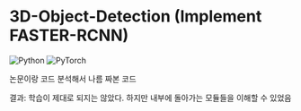 # 3D-Object-Detection (Implement FASTER-RCNN)

![Python](https://img.shields.io/badge/python-3670A0?style=for-the-badge&logo=python&logoColor=ffdd54) ![PyTorch](https://img.shields.io/badge/PyTorch-%23EE4C2C.svg?style=for-the-badge&logo=PyTorch&logoColor=white)

논문이랑 코드 분석해서 나름 짜본 코드  

결과: 학습이 제대로 되지는 않았다. 하지만 내부에 돌아가는 모듈들을 이해할 수 있었음
